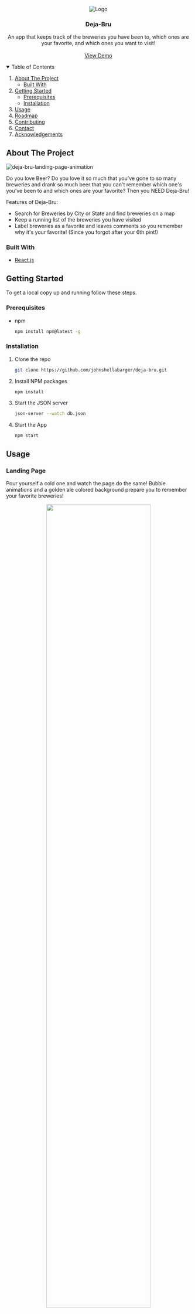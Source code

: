 <p align="center">
    <img src="https://user-images.githubusercontent.com/82396393/134072508-0ee3b4b5-a8be-4a0e-b229-763a7990b208.png" alt="Logo">
  <h3 align="center">Deja-Bru</h3>
  <p align="center">
    An app that keeps track of the breweries you have been to, which ones are your favorite, and which ones you want to visit!
    <br />
    <br />
    <a href="https://www.loom.com/share/f05809e08756448ebef2ac45844dee03">View Demo</a>
  </p>
</p>

<!-- TABLE OF CONTENTS -->
<details open="open">
  <summary>Table of Contents</summary>
  <ol>
    <li>
      <a href="#about-the-project">About The Project</a>
      <ul>
        <li><a href="#built-with">Built With</a></li>
      </ul>
    </li>
    <li>
      <a href="#getting-started">Getting Started</a>
      <ul>
        <li><a href="#prerequisites">Prerequisites</a></li>
        <li><a href="#installation">Installation</a></li>
      </ul>
    </li>
    <li><a href="#usage">Usage</a></li>
    <li><a href="#roadmap">Roadmap</a></li>
    <li><a href="#contributing">Contributing</a></li>
    <li><a href="#contact">Contact</a></li>
    <li><a href="#acknowledgements">Acknowledgements</a></li>
  </ol>
</details>



<!-- ABOUT THE PROJECT -->
## About The Project

![deja-bru-landing-page-animation](https://user-images.githubusercontent.com/82396393/134078307-67edf8d9-4707-4441-9238-23a3a119c6d0.gif)

Do you love Beer? Do you love it so much that you've gone to so many breweries and drank so much beer that you can't remember which one's you've been to and which ones are your favorite? Then you NEED Deja-Bru! 

Features of Deja-Bru:
* Search for Breweries by City or State and find breweries on a map 
* Keep a running list of the breweries you have visited
* Label breweries as a favorite and leaves comments so you remember why it's your favorite! (Since you forgot after your 6th pint!) 

### Built With

* [React.js](https://reactjs.org/)

<!-- GETTING STARTED -->
## Getting Started

To get a local copy up and running follow these steps.

### Prerequisites

* npm
  ```sh
  npm install npm@latest -g
  ```

### Installation

1. Clone the repo
   ```sh
   git clone https://github.com/johnshellabarger/deja-bru.git
   ```
2. Install NPM packages
   ```sh
   npm install
   ```
3. Start the JSON server
   ```sh
   json-server --watch db.json
   ```
4. Start the App
   ```sh
   npm start
   ```

<!-- USAGE EXAMPLES -->
## Usage

### Landing Page
Pour yourself a cold one and watch the page do the same! Bubble animations and a golden ale colored background prepare you to remember your favorite breweries!
<p align='center'>
  <img width='75%' src="https://user-images.githubusercontent.com/82396393/134078777-9126963f-9814-40a1-88a7-48985900861b.gif"/>
</p>

### Searching for Breweries
Click on the home button and you are presented with a map and a search bar. Enter a city or state to being your search for your favorite breweries! Click a beer on the map to see the name of the brewery, and click the find button to display the card for that brewery. Or you can scroll through the list to start your search!  
<p align='center'>
  <img width='75%' src="https://user-images.githubusercontent.com/82396393/134079494-4358e9f7-6c5c-4424-acf4-d36e9f11e537.gif"/>
</p>

### Marking a Brewery as Visited
Click on "Add to Visited" to mark that brewery as visited. Click on the Visited tab to see all of the breweries you have visited! 
<p align='center'>
  <img width='75%' src="https://user-images.githubusercontent.com/82396393/134080137-7d65b985-15f4-4258-b6a1-ee88a3928d67.gif"/>
</p>

### Visited Tab
On the Visited Tab you can see all of your visited breweries on a map! You can also choose to favorite a specific brewery, rate a brewery 1-5 starts, sort by rating, search by name, and visit the website for that brewery. This is the heart of Deja-Bru! When you can't remember where you've visited and what you rated it, come to this page! 
<p align='center'>
  <img width='75%' src="https://user-images.githubusercontent.com/82396393/134084166-05684232-6e1f-4c80-80f6-13385c5bb3a2.gif"/>
</p>

### Favorites Tab
On the Favorites Tab you can sort through your favorites by name, or state, as well as search by name. When you click view comments you can see any comments you made about that brewery and add a new comment. You can also remove the brewery from your favorites if they sell out to AB and they start making bad beer! 
<p align='center'>
  <img width='75%' src="https://user-images.githubusercontent.com/82396393/134085171-2c84436a-12e7-4135-a2fa-1678952608df.gif"/>
</p>

<!-- ROADMAP -->
## Roadmap

We recently were approved to use the Untappd API so we hope to use that data as instead of OpenBreweryDB at a later time. We are also looking to add user authentication to this app and create our own back-end for this project. 

<!-- CONTRIBUTING -->
## Contributing

Are you a beer aficionado who also codes? Do you want to contribute to this open-source project with your own ideas? Are you interested in this app and want to make it even better? Any contributions you make are **greatly appreciated**.

1. Fork the Project
2. Create your Feature Branch (`git checkout -b feature/AmazingFeature`)
3. Add and Commit your Changes (`git commit -am 'Add some AmazingFeature'`)
4. Push to the Branch (`git push origin feature/AmazingFeature`)
5. Open a Pull Request

<!-- CONTACT -->
## Contact

Steve Vaughn - [GitHub](https://github.com/stevehvaughn) | [LinkedIn](https://www.linkedin.com/in/stevehvaughn/) | [Medium](https://stevehvaughn.medium.com/) | [Twitter](https://twitter.com/stevehvaughn) | [Email](steve.h.vaughn@gmail.com)

John Shellabarger - 

Project Link: [https://github.com/johnshellabarger/deja-bru](https://github.com/johnshellabarger/deja-bru)

<!-- ACKNOWLEDGEMENTS -->
## Acknowledgements
* [OpenBreweryDB](https://www.openbrewerydb.org/)

